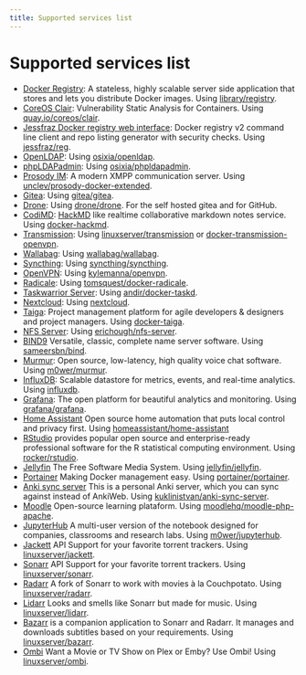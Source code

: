 ```yaml
---
title: Supported services list
---
```


# Supported services list

* [Docker Registry](https://docs.docker.com/registry/): A stateless, highly
   scalable server side application that stores and lets you distribute Docker
   images. Using [library/registry](https://hub.docker.com/_/registry).
* [CoreOS Clair](https://github.com/coreos/clair): Vulnerability Static Analysis
   for Containers. Using
   [quay.io/coreos/clair](https://quay.io/repository/coreos/clair).
* [Jessfraz Docker registry web interface](https://github.com/genuinetools/reg):
   Docker registry v2 command line client and repo listing generator with
   security checks. Using
   [jessfraz/reg](https://hub.docker.com/r/jessfraz/reg).
* [OpenLDAP](http://www.openldap.org/): Using
   [osixia/openldap](https://github.com/osixia/docker-openldap).
* [phpLDAPadmin](http://phpldapadmin.sourceforge.net/):
   Using
   [osixia/phpldapadmin](https://github.com/osixia/docker-phpLDAPadmin).
* [Prosody IM](https://prosody.im/): A modern XMPP communication server. Using
  [unclev/prosody-docker-extended](https://github.com/unclev/prosody-docker-extended).
* [Gitea](https://docs.gitea.io/): Using
  [gitea/gitea](https://github.com/go-gitea/gitea).
* [Drone](https://drone.io/): Using
  [drone/drone](https://github.com/drone/drone). For the self hosted gitea and
  for GitHub.
* [CodiMD](https://github.com/hackmdio/codimd): [HackMD](https://hackmd.io/)
  like realtime collaborative markdown notes service. Using
  [docker-hackmd](https://github.com/hackmdio/docker-hackmd).
* [Transmission](https://transmissionbt.com/): Using
  [linuxserver/transmission](https://github.com/linuxserver/docker-transmission)
  or [docker-transmission-openvpn](https://github.com/haugene/docker-transmission-openvpn).
* [Wallabag](https://wallabag.org/): Using
  [wallabag/wallabag](https://github.com/wallabag/docker).
* [Syncthing](https://syncthing.net/): Using
  [syncthing/syncthing](https://github.com/syncthing/syncthing).
* [OpenVPN](https://openvpn.net/): Using
  [kylemanna/openvpn](https://github.com/kylemanna/docker-openvpn).
* [Radicale](https://radicale.org/): Using
  [tomsquest/docker-radicale](https://github.com/tomsquest/docker-radicale).
* [Taskwarrior Server](https://taskwarrior.org/): Using
  [andir/docker-taskd](https://github.com/andir/docker-taskd).
* [Nextcloud](https://nextcloud.com/): Using
  [nextcloud](https://github.com/nextcloud/docker).
* [Taiga](https://taiga.io/): Project management platform for agile developers
   & designers and project managers. Using
  [docker-taiga](https://github.com/m0wer/docker-taiga).
* [NFS Server](https://sourceforge.net/projects/nfs/): Using
  [erichough/nfs-server](https://github.com/ehough/docker-nfs-server).
* [BIND9](https://www.isc.org/bind/) Versatile, classic, complete name server
   software. Using [sameersbn/bind](https://github.com/sameersbn/docker-bind).
* [Murmur](https://wiki.mumble.info/wiki/Main_Page): Open source, low-latency,
   high quality voice chat software. Using
   [m0wer/murmur](https://hub.docker.com/r/m0wer/murmur).
* [InfluxDB](https://www.influxdata.com/): Scalable datastore for metrics,
   events, and real-time analytics. Using
   [influxdb](https://hub.docker.com/_/influxdb).
* [Grafana](https://grafana.com/): The open platform for beautiful
   analytics and monitoring. Using
   [grafana/grafana](https://hub.docker.com/r/grafana/grafana).
* [Home Assistant](https://www.home-assistant.io/) Open source home automation
   that puts local control and privacy first. Using
   [homeassistant/home-assistant](https://hub.docker.com/r/homeassistant/home-assistant)
* [RStudio](https://www.rstudio.com/) provides popular open source and
   enterprise-ready professional software for the R statistical computing
   environment. Using
   [rocker/rstudio](https://hub.docker.com/r/rocker/rstudio).
* [Jellyfin](https://jellyfin.media/) The Free Software Media System. Using
  [jellyfin/jellyfin](https://github.com/jellyfin/jellyfin).
* [Portainer](https://www.portainer.io/) Making Docker management easy. Using
  [portainer/portainer](https://hub.docker.com/r/portainer/portainer).
* [Anki sync server](https://github.com/tsudoko/anki-sync-server) This is a
   personal Anki server, which you can sync against instead of AnkiWeb. Using
   [kuklinistvan/anki-sync-server](https://hub.docker.com/r/kuklinistvan/anki-sync-server/tags).
* [Moodle](https://moodle.org/) Open-source learning plataform. Using
  [moodlehq/moodle-php-apache](https://hub.docker.com/r/moodlehq/moodle-php-apache).
* [JupyterHub](https://jupyter.org/hub) A multi-user version of the notebook
   designed for companies, classrooms and research labs. Using
   [m0wer/jupyterhub](https://hub.docker.com/r/m0wer/jupyterhub).
* [Jackett](https://github.com/Jackett/Jackett) API Support for your favorite
   torrent trackers. Using
   [linuxserver/jackett](https://hub.docker.com/r/linuxserver/jackett).
* [Sonarr](https://github.com/Sonarr/Sonarr) API Support for your favorite
   torrent trackers. Using
   [linuxserver/sonarr](https://hub.docker.com/r/linuxserver/sonarr).
* [Radarr](https://github.com/Radarr/Radarr) A fork of Sonarr to work with movies
   à la Couchpotato. Using
   [linuxserver/radarr](https://hub.docker.com/r/linuxserver/radarr).
* [Lidarr](https://github.com/lidarr/Lidarr) Looks and smells like Sonarr but
   made for music. Using
   [linuxserver/lidarr](https://hub.docker.com/r/linuxserver/lidarr).
* [Bazarr](https://github.com/morpheus65535/bazarr) is a companion application
   to Sonarr and Radarr. It manages and downloads subtitles based on your
   requirements. Using
   [linuxserver/bazarr](https://hub.docker.com/r/linuxserver/bazarr).
* [Ombi](https://github.com/tidusjar/Ombi) Want a Movie or TV Show on Plex or
   Emby? Use Ombi! Using
   [linuxserver/ombi](https://github.com/linuxserver/docker-ombi).
